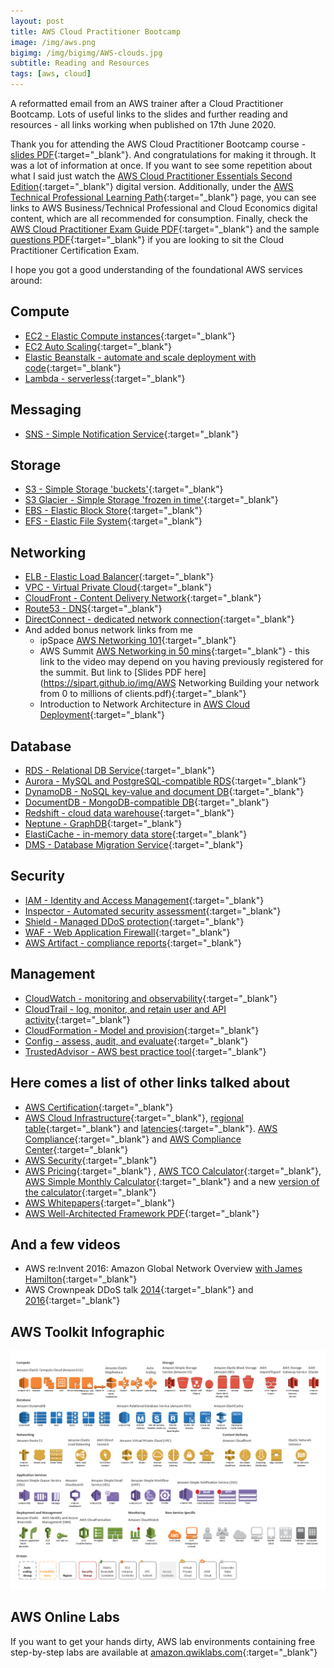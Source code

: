 ```yaml
---
layout: post
title: AWS Cloud Practitioner Bootcamp
image: /img/aws.png
bigimg: /img/bigimg/AWS-clouds.jpg
subtitle: Reading and Resources
tags: [aws, cloud]
---
```


A reformatted email from an AWS trainer after a Cloud Practitioner Bootcamp. Lots of useful links to the slides and further reading and resources - all links working when published on 17th June 2020.

Thank you for attending the AWS Cloud Practitioner Bootcamp course - [slides PDF](https://cloud-practitioner-essentials.s3-eu-west-1.amazonaws.com/Cloud-Practitioner-Essentials.pdf){:target="_blank"}. And congratulations for making it through. It was a lot of information at once. If you want to see some repetition about what I said just watch the [AWS Cloud Practitioner Essentials Second Edition](https://partnercentral.awspartner.com/LmsSsoRedirect?RelayState=%2flearningobject%2fcurriculum%3fid%3d27076){:target="_blank"} digital version. Additionally, under the [AWS Technical Professional Learning Path](https://aws.amazon.com/partners/training/path-tech-pro/){:target="_blank"} page, you can see links to AWS Business/Technical Professional and Cloud Economics digital content, which are all recommended for consumption. Finally, check the [AWS Cloud Practitioner Exam Guide PDF](https://d1.awsstatic.com/training-and-certification/Docs%20-%20Cloud%20Practitioner/AWS_Certified_Cloud_Practitioner_Exam_Guide_EN_v.1.7.pdf){:target="_blank"} and the sample [questions PDF](https://d1.awsstatic.com/training-and-certification/Docs%20-%20Cloud%20Practitioner/AWS%20Certified%20Cloud%20Practioner_Sample%20Questions_v1.1_FINAL.PDF){:target="_blank"} if you are looking to sit the Cloud Practitioner Certification Exam.
 
I hope you got a good understanding of the foundational AWS services around:

## Compute
* [EC2 - Elastic Compute instances](https://aws.amazon.com/ec2/){:target="_blank"}
* [EC2 Auto Scaling](https://aws.amazon.com/ec2/autoscaling/){:target="_blank"}
* [Elastic Beanstalk - automate and scale deployment with code](https://aws.amazon.com/elasticbeanstalk){:target="_blank"}
* [Lambda - serverless](https://aws.amazon.com/lambda/){:target="_blank"}

## Messaging
* [SNS - Simple Notification Service](https://aws.amazon.com/sns){:target="_blank"}

## Storage
* [S3 -  Simple Storage 'buckets'](https://aws.amazon.com/s3/){:target="_blank"}
* [S3 Glacier - Simple Storage 'frozen in time'](https://aws.amazon.com/glacier/){:target="_blank"}
* [EBS - Elastic Block Store](https://aws.amazon.com/ebs/){:target="_blank"}
* [EFS - Elastic File System](https://aws.amazon.com/efs/){:target="_blank"}

## Networking
* [ELB - Elastic Load Balancer](https://aws.amazon.com/elasticloadbalancing/){:target="_blank"}
* [VPC - Virtual Private Cloud](https://aws.amazon.com/vpc/){:target="_blank"}
* [CloudFront - Content Delivery Network](https://aws.amazon.com/cloudfront/){:target="_blank"}
* [Route53 - DNS](https://aws.amazon.com/route53/){:target="_blank"}
* [DirectConnect - dedicated network connection](https://aws.amazon.com/directconnect/){:target="_blank"}
* And added bonus network links from me
  * ipSpace [AWS Networking 101](https://blog.ipspace.net/2020/05/aws-networking-101.html){:target="_blank"}
  * AWS Summit [AWS Networking in 50 mins](https://onlinexperiences.com/scripts/Server.nxp?LASCmd=AI:1;F:US!100&DisplayItem=E382627&RandomValue=1592480271104){:target="_blank"} - this link to the video may depend on you having previously registered for the summit. But link to [Slides PDF here](https://sipart.github.io/img/AWS Networking Building your network from 0 to millions of clients.pdf){:target="_blank"}
  * Introduction to Network Architecture in [AWS Cloud Deployment](https://dzone.com/articles/introduction-to-network-architecture-in-aws-cloud){:target="_blank"}

## Database
* [RDS - Relational DB Service](https://aws.amazon.com/rds/){:target="_blank"}
* [Aurora - MySQL and PostgreSQL-compatible RDS](https://aws.amazon.com/rds/aurora/){:target="_blank"}
* [DynamoDB - NoSQL key-value and document DB](https://aws.amazon.com/dynamodb){:target="_blank"}
* [DocumentDB - MongoDB-compatible DB](https://aws.amazon.com/documentdb/){:target="_blank"}
* [Redshift - cloud data warehouse](https://aws.amazon.com/redshift/){:target="_blank"}
* [Neptune - GraphDB](https://aws.amazon.com/neptune/){:target="_blank"}
* [ElastiCache - in-memory data store](https://aws.amazon.com/elasticache/){:target="_blank"}
* [DMS - Database Migration Service](https://aws.amazon.com/dms/){:target="_blank"}

## Security
* [IAM - Identity and Access Management](https://aws.amazon.com/iam/){:target="_blank"}
* [Inspector - Automated security assessment](https://aws.amazon.com/inspector){:target="_blank"}
* [Shield - Managed DDoS protection](https://aws.amazon.com/shield/){:target="_blank"}
* [WAF - Web Application Firewall](https://aws.amazon.com/waf){:target="_blank"}
* [AWS Artifact - compliance reports](https://aws.amazon.com/artifact/){:target="_blank"}

## Management
* [CloudWatch - monitoring and observability](https://aws.amazon.com/cloudwatch/){:target="_blank"}
* [CloudTrail - log, monitor, and retain user and API activity](https://aws.amazon.com/cloudtrail/){:target="_blank"}
* [CloudFormation - Model and provision](https://aws.amazon.com/cloudformation/){:target="_blank"}
* [Config - assess, audit, and evaluate](https://aws.amazon.com/config/){:target="_blank"}
* [TrustedAdvisor - AWS best practice tool](https://aws.amazon.com/premiumsupport/technology/trusted-advisor/){:target="_blank"}

## Here comes a list of other links talked about
* [AWS Certification](https://aws.amazon.com/certification/certification-prep/){:target="_blank"}
* [AWS Cloud Infrastructure](https://www.infrastructure.aws/){:target="_blank"}, [regional table](https://aws.amazon.com/about-aws/global-infrastructure/regional-product-services/){:target="_blank"} and [latencies](https://www.cloudping.info/){:target="_blank"}. [AWS Compliance](https://aws.amazon.com/compliance/){:target="_blank"} and [AWS Compliance Center](https://www.atlas.aws/?nolayer=1){:target="_blank"}
* [AWS Security](https://aws.amazon.com/security/){:target="_blank"}
* [AWS Pricing](https://aws.amazon.com/pricing/){:target="_blank"} , [AWS TCO Calculator](https://aws.amazon.com/tco-calculator/){:target="_blank"}, [AWS Simple Monthly Calculator](https://calculator.s3.amazonaws.com/index.html){:target="_blank"} and a new [version of the calculator](https://calculator.aws/#/addService){:target="_blank"}
* [AWS Whitepapers](https://aws.amazon.com/whitepapers/){:target="_blank"}
* [AWS Well-Architected Framework PDF](https://d1.awsstatic.com/whitepapers/architecture/AWS_Well-Architected_Framework.pdf){:target="_blank"}

## And a few videos
* AWS re:Invent 2016: Amazon Global Network Overview [with James Hamilton](https://www.youtube.com/watch?v=uj7Ting6Ckk&t=197s){:target="_blank"}
* AWS Crownpeak DDoS talk [2014](https://www.youtube.com/watch?v=OT2y3DzMEmQ&t=38m){:target="_blank"} and [2016](https://www.youtube.com/watch?v=w9fSW6qMktA&t=806s){:target="_blank"}
 
## AWS Toolkit Infographic
![AWS Toolkit](/img/bigimg/aws-toolkit.png)
 
## AWS Online Labs
If you want to get your hands dirty, AWS lab environments containing free step-by-step labs are available at [amazon.qwiklabs.com](https://amazon.qwiklabs.com/catalog?page=2&per_page=50){:target="_blank"}
